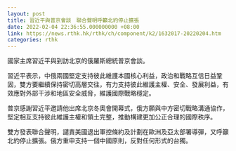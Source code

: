 ```yaml
---
layout: post
title: 習近平與普京會談　聯合聲明呼籲北約停止擴張
date: 2022-02-04 22:36:55.000000000 +08:00
link: https://news.rthk.hk/rthk/ch/component/k2/1632017-20220204.htm
categories: rthk
---
```


國家主席習近平與到訪北京的俄羅斯總統普京會談。

習近平表示，中俄兩國堅定支持彼此維護本國核心利益，政治和戰略互信日益鞏固，雙方要繼續保持密切高層交往，有力支持彼此維護主權、安全、發展利益，有效應對外部干涉和地區安全威脅，維護國際戰略穩定。

普京感謝習近平邀請他出席北京冬奧會開幕式，俄方願與中方密切戰略溝通協作，堅定相互支持彼此維護主權和領土完整，推動構建更加公正合理的國際秩序。

雙方發表聯合聲明，譴責美國退出軍控條約及計劃在歐洲及亞太部署導彈，又呼籲北約停止擴張。俄方重申支持一個中國原則，反對任何形式的台獨。
